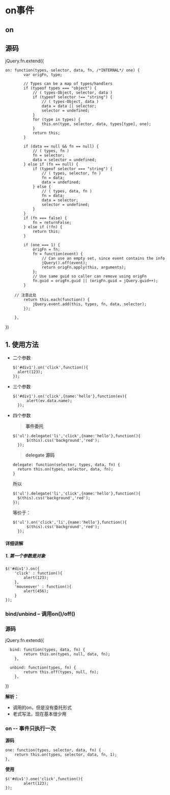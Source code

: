 # on事件

## on

## 源码

jQuery.fn.extend({

    on: function(types, selector, data, fn, /*INTERNAL*/ one) {
  			var origFn, type;

  			// Types can be a map of types/handlers
  			if (typeof types === "object") {
  				// ( types-Object, selector, data )
  				if (typeof selector !== "string") {
  					// ( types-Object, data )
  					data = data || selector;
  					selector = undefined;
  				}
  				for (type in types) {
  					this.on(type, selector, data, types[type], one);
  				}
  				return this;
  			}

  			if (data == null && fn == null) {
  				// ( types, fn )
  				fn = selector;
  				data = selector = undefined;
  			} else if (fn == null) {
  				if (typeof selector === "string") {
  					// ( types, selector, fn )
  					fn = data;
  					data = undefined;
  				} else {
  					// ( types, data, fn )
  					fn = data;
  					data = selector;
  					selector = undefined;
  				}
  			}
  			if (fn === false) {
  				fn = returnFalse;
  			} else if (!fn) {
  				return this;
  			}

  			if (one === 1) {
  				origFn = fn;
  				fn = function(event) {
  					// Can use an empty set, since event contains the info
  					jQuery().off(event);
  					return origFn.apply(this, arguments);
  				};
  				// Use same guid so caller can remove using origFn
  				fn.guid = origFn.guid || (origFn.guid = jQuery.guid++);
  			}

        // 注意此处
  			return this.each(function() {
  				jQuery.event.add(this, types, fn, data, selector);
  			});

  		},
})

## 1. 使用方法

- 二个参数

      $('#div1').on('click',function(){
        alert(123);
      });


- 三个参数

      $('#div1').on('click',{name:'hello'},function(ev){
    		alert(ev.data.name);
    	});

- 四个参数

    > **事件委托**

      $('ul').delegate('li','click',{name:'hello'},function(){
    		$(this).css('background','red');
    	});

  > **delegate 源码**

      delegate: function(selector, types, data, fn) {
        return this.on(types, selector, data, fn);
      }

    所以

      $('ul').delegate('li','click',{name:'hello'},function(){
        $(this).css('background','red');
      });

    等价于：

      $('ul').on('click','li',{name:'hello'},function(){
    		$(this).css('background','red');
    	});

#### 详细讲解

##### 1. 第一个参数是对象

    $('#div1').on({
  		'click' : function(){
  			alert(123);
  		},
  		'mouseover' : function(){
  			alert(456);
  		}
  	});

### bind/unbind  – 调用on()/off()

### 源码
jQuery.fn.extend({

      bind: function(types, data, fn) {
  			return this.on(types, null, data, fn);
  		},

      unbind: function(types, fn) {
  			return this.off(types, null, fn);
  		},
})

**解析：**
- 调用的on，但是没有委托形式
- 老式写法，现在基本很少用

### on --  事件只执行一次

**源码**

    one: function(types, selector, data, fn) {
    	return this.on(types, selector, data, fn, 1);
    },

**使用**

    $('#div1').one('click',function(){
    		alert(123);
    });
